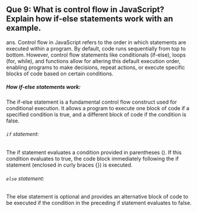 ## Que 9: What is control flow in JavaScript? Explain how if-else statements work with an example.
ans. Control flow in JavaScript refers to the order in which statements are executed within a program. By default, code runs sequentially from top to bottom. However, control flow statements like conditionals (if-else), loops (for, while), and functions allow for altering this default execution order, enabling programs to make decisions, repeat actions, or execute specific blocks of code based on certain conditions.

##### How if-else statements work:
The if-else statement is a fundamental control flow construct used for conditional execution. It allows a program to execute one block of code if a specified condition is true, and a different block of code if the condition is false.
###### `if` statement:
The if statement evaluates a condition provided in parentheses (). If this condition evaluates to true, the code block immediately following the if statement (enclosed in curly braces {}) is executed.
###### `else` statement:
The else statement is optional and provides an alternative block of code to be executed if the condition in the preceding if statement evaluates to false. 